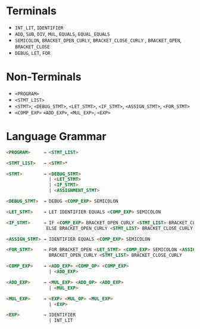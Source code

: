 
# Terminals 

- `INT_LIT`, `IDENTIFIER`
- `ADD`, `SUB`, `DIV`, `MUL`, `EQUALS`, `EQUAL_EQUALS`   
- `SEMICOLON`, `BRACKET_OPEN_CURLY`, `BRACKET_CLOSE_CURLY` , `BRACKET_OPEN`, `BRACKET_CLOSE` 
- `DEBUG`, `LET`, `FOR`

# Non-Terminals

- `<PROGRAM>`
- `<STMT_LIST>`
- `<STMT>`, `<DEBUG_STMT>`, `<LET_STMT>`, `<IF_STMT>`, `<ASSIGN_STMT>`, `<FOR_STMT>`
- `<COMP_EXP>` `<ADD_EXP>`, `<MUL_EXP>`, `<EXP>`

# Language Grammar

```html
<PROGRAM>     → <STMT_LIST>

<STMT_LIST>   → <STMT>*

<STMT>        → <DEBUG_STMT> 
                | <LET_STMT> 
                | <IF_STMT>
                | <ASSIGNMENT_STMT>

<DEBUG_STMT>  → DEBUG <COMP_EXP> SEMICOLON

<LET_STMT>    → LET IDENTIFIER EQUALS <COMP_EXP> SEMICOLON

<IF_STMT>     → IF <COMP_EXP> BRACKET_OPEN_CURLY <STMT_LIST> BRACKET_CLOSE_CURLY
               ELSE BRACKET_OPEN_CURLY <STMT_LIST> BRACKET_CLOSE_CURLY

<ASSIGN_STMT> → IDENTIFIER EQUALS <COMP_EXP> SEMICOLON

<FOR_STMT>    → FOR BRACKET_OPEN <LET_STMT> <COMP_EXP> SEMICOLON <ASSIGN_STMT> BRACKET_CLOSE 
                BRACKET_OPEN_CURLY <STMT_LIST> BRACKET_CLOSE_CURLY 

<COMP_EXP>    → <ADD_EXP> <COMP_OP> <COMP_EXP>
                | <ADD_EXP>

<ADD_EXP>     → <MUL_EXP> <ADD_OP> <ADD_EXP> 
                | <MUL_EXP>

<MUL_EXP>     → <EXP> <MUL_OP> <MUL_EXP> 
                | <EXP>

<EXP>         → IDENTIFIER 
                | INT_LIT
```
